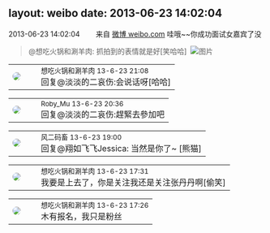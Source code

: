 layout: weibo
date: 2013-06-23 14:02:04
---
<meta name="referrer" content="no-referrer" />

2013-06-23 14:02:04  &nbsp;&nbsp;&nbsp;&nbsp;&nbsp;&nbsp; 来自 <a href="http://weibo.com/" rel="nofollow">微博 weibo.com</a>
哇哦~~你成功面试女嘉宾了没
>  @想吃火锅和涮羊肉: 抓拍到的表情就是好[笑哈哈] ​​​
>  ![图片](https://ww4.sinaimg.cn/large/71c5c7f8gw1e5xej63f3vj21kw16ok82.jpg)

<table style="width: 100%;">
  <tr>
    <td style="width: 40px;"><img style="border-radius:50%" src="https://tva1.sinaimg.cn/crop.0.1.751.751.50/71c5c7f8jw8f5hblff0u4j20kv0ky3zn.jpg?KID=imgbed,tva&Expires=1624466920&ssig=D7wy2sCcfe"></td>
    <td colspan="2"><small>想吃火锅和涮羊肉 13-6-23 21:08</small><br/>回复@淡淡的二哀伤:会说话呀[哈哈]</td>
  </tr>
</table>

<table style="width: 100%;">
  <tr>
    <td style="width: 40px;"><img style="border-radius:50%" src="https://tva2.sinaimg.cn/crop.0.0.180.180.50/81fd9f09jw1e8qgp5bmzyj2050050aa8.jpg?KID=imgbed,tva&Expires=1624466920&ssig=BGwjOfhJuy"></td>
    <td colspan="2"><small>Roby_Mu 13-6-23 20:36</small><br/>回复@淡淡的二哀伤:趕緊去參加吧</td>
  </tr>
</table>

<table style="width: 100%;">
  <tr>
    <td style="width: 40px;"><img style="border-radius:50%" src="https://tva3.sinaimg.cn/crop.0.0.639.639.50/6d2a6003jw8f3idy69w2gj20hs0hrt9g.jpg?KID=imgbed,tva&Expires=1624466920&ssig=xLG8W0aU9d"></td>
    <td colspan="2"><small>风二码畜 13-6-23 19:00</small><br/>回复@翔如飞飞Jessica: 当然是你了~ [熊猫]</td>
  </tr>
</table>

<table style="width: 100%;">
  <tr>
    <td style="width: 40px;"><img style="border-radius:50%" src="https://tva1.sinaimg.cn/crop.0.1.751.751.50/71c5c7f8jw8f5hblff0u4j20kv0ky3zn.jpg?KID=imgbed,tva&Expires=1624466920&ssig=D7wy2sCcfe"></td>
    <td colspan="2"><small>想吃火锅和涮羊肉 13-6-23 17:31</small><br/>我要是上去了，你是关注我还是关注张丹丹啊[偷笑]</td>
  </tr>
</table>

<table style="width: 100%;">
  <tr>
    <td style="width: 40px;"><img style="border-radius:50%" src="https://tva1.sinaimg.cn/crop.0.1.751.751.50/71c5c7f8jw8f5hblff0u4j20kv0ky3zn.jpg?KID=imgbed,tva&Expires=1624466920&ssig=D7wy2sCcfe"></td>
    <td colspan="2"><small>想吃火锅和涮羊肉 13-6-23 17:26</small><br/>木有报名，我只是粉丝</td>
  </tr>
</table>
